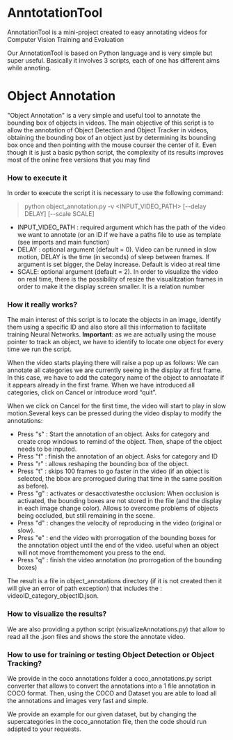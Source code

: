 # AnntotationTool
AnnotationTool is a mini-project created to easy annotating videos for Computer Vision Training and Evaluation

Our AnnotationTool is based on Python language and is very simple but super useful. Basically it involves 3 scripts, each of one has different aims while annoting.

 # Object Annotation
"Object Annotation" is a very simple and useful tool to annotate the bounding box of objects in videos. The main objective of this script is to allow the annotation of Object Detection and Object Tracker in videos, obtaining the bounding box of an object just by determining its bounding box once and then pointing with the mouse courser the center of it. 
Even though it is just a basic python script, the complexity of its results improves most of the online free versions that you may find
  
  ### How to execute it
  In order to execute the script it is necessary to use the following command:
  > python object_annotation.py -v <INPUT_VIDEO_PATH> [--delay DELAY] [--scale SCALE]
  
  - INPUT_VIDEO_PATH : required argument which has the path of the video we want to annotate (or an ID if we have a paths file to use as template (see imports and main function)
  - DELAY : optional argument (default = 0). Video can be runned in slow motion, DELAY is the time (in seconds) of sleep between frames. If argument is set bigger, the Delay increase. Default is video at real time
  - SCALE: optional argument (default = 2). In order to visualize the video on real time, there is the possibility of resize the visualitzation frames in order to make it the display screen smaller. It is a relation number
  
  ### How it really works?
  
The main interest of this script is to locate the objects in an image, identify them using a specific ID and also store all this information to facilitate training Neural Networks.
**Important**: as we are actually using the mouse pointer to track an object, we have to identify to locate one object for every time we run the script.

When the video starts playing there will raise a pop up as follows:
We can annotate all categories we are currently seeing in the display at first frame. In this case, we have to add the category name of the object to annoatate if it appears already in the first frame. When we have introduced all categories, click on Cancel or introduce word “quit”.

When we click on Cancel for the first time, the video will start to play in slow motion.Several keys can be pressed during the video display to modify the annotations:

- Press "s" : Start the annotation of an object. Asks for category and create crop windows to remind of the object. Then, shape of the object needs to be inputed.
- Press "f" : finish the annotation of an object. Asks for category and ID
- Press "r" : allows reshaping the bounding box of the object.
- Press "t" : skips 100 frames to go faster in the video  (if an object is selected, the bbox are prorrogued during that time in  the same position as before).
- Press "g" : activates or desacctivatesthe occlusion: When occlusion is activated, the bounding boxes are not stored in the file (and the display in each image change color). Allows to overcome problems of objects being occluded, but still remaining in the scene.
- Press "d" : changes the velocity of reproducing in the video (original or slow).
- Press "e" : end the video with prorrogation of the bounding boxes for the annotation object until the end of the video. useful when an object will not move fromthemoment you press to the end.
- Press "q" : finish the video annotation (no prorrogation of the bounding boxes)

The result is a file in object_annotations directory (if it is not created then it will give an error of path exception) that includes the : videoID_category_objectID.json.


  ### How to visualize the results?
We are also providing a python script (visualizeAnnotations.py) that allow to read all  the .json files and shows the store the annotate video.

### How to use for training or testing Object Detection or Object Tracking?
We provide in the coco annotations folder a coco_annotations.py script converter that allows to convert the annotations into a 1 file annotation in COCO format. Then, using the COCO and Dataset you are able to load all the annotations and images very fast and simple.

We provide an example for our given dataset, but by changing the supercategories in the coco_annotation file, then the code should run adapted to your requests.
